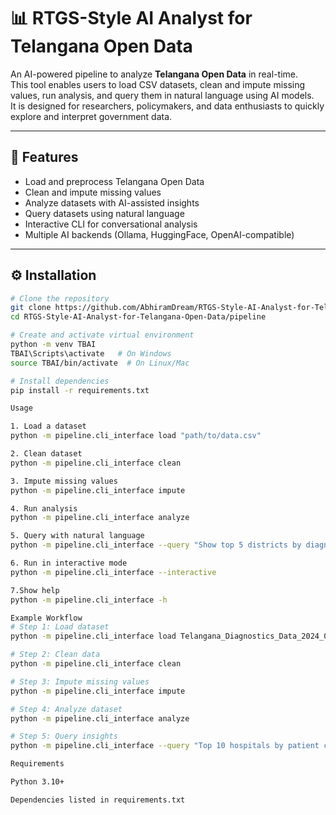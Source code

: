 # 📊 RTGS-Style AI Analyst for Telangana Open Data

An AI-powered pipeline to analyze **Telangana Open Data** in real-time.  
This tool enables users to load CSV datasets, clean and impute missing values, run analysis, and query them in natural language using AI models.  
It is designed for researchers, policymakers, and data enthusiasts to quickly explore and interpret government data.

---

## 🚀 Features
- Load and preprocess Telangana Open Data
- Clean and impute missing values
- Analyze datasets with AI-assisted insights
- Query datasets using natural language
- Interactive CLI for conversational analysis
- Multiple AI backends (Ollama, HuggingFace, OpenAI-compatible)

---

## ⚙️ Installation

```bash
# Clone the repository
git clone https://github.com/AbhiramDream/RTGS-Style-AI-Analyst-for-Telangana-Open-Data.git
cd RTGS-Style-AI-Analyst-for-Telangana-Open-Data/pipeline

# Create and activate virtual environment
python -m venv TBAI
TBAI\Scripts\activate   # On Windows
source TBAI/bin/activate  # On Linux/Mac

# Install dependencies
pip install -r requirements.txt

Usage

1. Load a dataset
python -m pipeline.cli_interface load "path/to/data.csv"

2. Clean dataset
python -m pipeline.cli_interface clean

3. Impute missing values
python -m pipeline.cli_interface impute

4. Run analysis
python -m pipeline.cli_interface analyze

5. Query with natural language
python -m pipeline.cli_interface --query "Show top 5 districts by diagnostics count"

6. Run in interactive mode
python -m pipeline.cli_interface --interactive

7.Show help
python -m pipeline.cli_interface -h

Example Workflow
# Step 1: Load dataset
python -m pipeline.cli_interface load Telangana_Diagnostics_Data_2024_08.csv

# Step 2: Clean data
python -m pipeline.cli_interface clean

# Step 3: Impute missing values
python -m pipeline.cli_interface impute

# Step 4: Analyze dataset
python -m pipeline.cli_interface analyze

# Step 5: Query insights
python -m pipeline.cli_interface --query "Top 10 hospitals by patient count"

Requirements

Python 3.10+

Dependencies listed in requirements.txt

